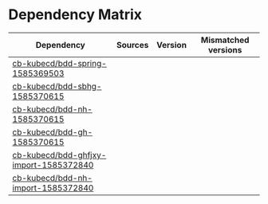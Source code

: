 # Dependency Matrix

Dependency | Sources | Version | Mismatched versions
---------- | ------- | ------- | -------------------
[cb-kubecd/bdd-spring-1585369503](https://github.com/cb-kubecd/bdd-spring-1585369503.git) |  | []() | 
[cb-kubecd/bdd-sbhg-1585370615](https://github.com/cb-kubecd/bdd-sbhg-1585370615.git) |  | []() | 
[cb-kubecd/bdd-nh-1585370615](https://github.com/cb-kubecd/bdd-nh-1585370615.git) |  | []() | 
[cb-kubecd/bdd-gh-1585370615](https://github.com/cb-kubecd/bdd-gh-1585370615.git) |  | []() | 
[cb-kubecd/bdd-ghfjxy-import-1585372840](https://github.com/cb-kubecd/bdd-ghfjxy-import-1585372840.git) |  | []() | 
[cb-kubecd/bdd-nh-import-1585372840](https://github.com/cb-kubecd/bdd-nh-import-1585372840.git) |  | []() | 
